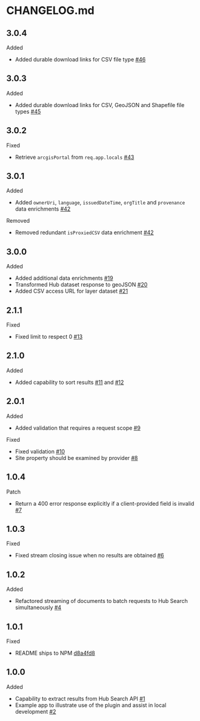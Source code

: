 # CHANGELOG.md

## 3.0.4
Added
- Added durable download links for CSV file type [#46](https://github.com/koopjs/koop-provider-hub-search/pull/46)

## 3.0.3
Added
- Added durable download links for CSV, GeoJSON and Shapefile file types [#45](https://github.com/koopjs/koop-provider-hub-search/pull/45)

## 3.0.2
Fixed
- Retrieve `arcgisPortal` from `req.app.locals` [#43](https://github.com/koopjs/koop-provider-hub-search/pull/43)

## 3.0.1
Added
- Added `ownerUri`, `language`, `issuedDateTime`, `orgTitle` and `provenance` data enrichments [#42](https://github.com/koopjs/koop-provider-hub-search/pull/42)

Removed
- Removed redundant `isProxiedCSV` data enrichment [#42](https://github.com/koopjs/koop-provider-hub-search/pull/42)

## 3.0.0
Added
- Added additional data enrichments [#19](https://github.com/koopjs/koop-provider-hub-search/pull/19)
- Transformed Hub dataset response to geoJSON [#20](https://github.com/koopjs/koop-provider-hub-search/pull/20)
- Added CSV access URL for layer dataset [#21](https://github.com/koopjs/koop-provider-hub-search/pull/21)

## 2.1.1
Fixed
- Fixed limit to respect 0 [#13](https://github.com/koopjs/koop-provider-hub-search/pull/13)

## 2.1.0
Added
- Added capability to sort results [#11](https://github.com/koopjs/koop-provider-hub-search/pull/11) and [#12](https://github.com/koopjs/koop-provider-hub-search/pull/12)

## 2.0.1
Added
- Added validation that requires a request scope [#9](https://github.com/koopjs/koop-provider-hub-search/pull/9)

Fixed
- Fixed validation [#10](https://github.com/koopjs/koop-provider-hub-search/pull/10)
- Site property should be examined by provider [#8](https://github.com/koopjs/koop-provider-hub-search/pull/8)

## 1.0.4
Patch
- Return a 400 error response explicitly if a client-provided field is invalid [#7](https://github.com/koopjs/koop-provider-hub-search/pull/7)

## 1.0.3
Fixed
- Fixed stream closing issue when no results are obtained [#6](https://github.com/koopjs/koop-provider-hub-search/pull/6)

## 1.0.2
Added
- Refactored streaming of documents to batch requests to Hub Search simultaneously [#4](https://github.com/koopjs/koop-provider-hub-search/pull/4)

## 1.0.1

Fixed
- README ships to NPM [d8a4fd8](https://github.com/koopjs/koop-provider-hub-search/commit/d8a4fd8f943f75df6af6b3bf0f8c80d56bcb6ebd)


## 1.0.0

Added
- Capability to extract results from Hub Search API [#1](https://github.com/koopjs/koop-provider-hub-search/pull/1)
- Example app to illustrate use of the plugin and assist in local development [#2](https://github.com/koopjs/koop-provider-hub-search/pull/2)
